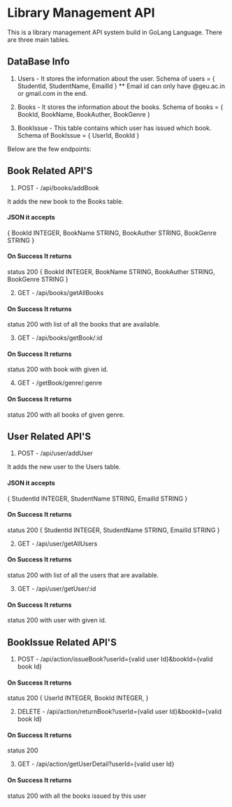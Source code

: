 # Library Management API

This is a library management API system build in GoLang Language. There are three main tables.


## DataBase Info

1. Users - It stores the information about the user. 
Schema of users = {
  StudentId,
  StudentName,
  EmailId
}
** Email id can only have @geu.ac.in or gmail.com in the end.

2. Books - It stores the information about the books.
Schema of books = {
  BookId,
  BookName,
  BookAuther,
  BookGenre
}

3. BookIssue - This table contains which user has issued which book.
Schema of BookIssue = {
  UserId,
  BookId
}


Below are the few endpoints:

## Book Related API'S

1. POST - /api/books/addBook

It adds the new book to the Books table.
#### JSON it accepts
{
  BookId INTEGER,
  BookName STRING,
  BookAuther STRING,
  BookGenre STRING
}

#### On Success It returns
status 200 
{
  BookId INTEGER,
  BookName STRING,
  BookAuther STRING,
  BookGenre STRING
}

2. GET - /api/books/getAllBooks

#### On Success It returns
status 200  with list of all the books that are available.

3. GET - /api/books/getBook/:id

#### On Success It returns
status 200  with book with given id.

4. GET - /getBook/genre/:genre

#### On Success It returns
status 200  with all books of given genre.


## User Related API'S

1. POST - /api/user/addUser

It adds the new user to the Users table.
#### JSON it accepts
{
  StudentId INTEGER,
  StudentName STRING,
  EmailId STRING
}

#### On Success It returns
status 200 
{
  StudentId INTEGER,
  StudentName STRING,
  EmailId STRING
}

2. GET - /api/user/getAllUsers

#### On Success It returns
status 200  with list of all the users that are available.

3. GET - /api/user/getUser/:id

#### On Success It returns
status 200  with user with given id.


## BookIssue Related API'S

1. POST - /api/action/issueBook?userId={valid user Id}&bookId={valid book Id}

#### On Success It returns
status 200 
{
  UserId INTEGER,
  BookId INTEGER,
}

2. DELETE - /api/action/returnBook?userId={valid user Id}&bookId={valid book Id}

#### On Success It returns
status 200

3. GET - /api/action/getUserDetail?userId={valid user Id}

#### On Success It returns
status 200  with all the books issued by this user

